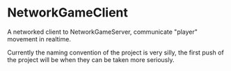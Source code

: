# NetworkGameClient
A networked client to NetworkGameServer, communicate "player" movement in realtime.

Currently the naming convention of the project is very silly, the first push of the project will be when they can be taken more seriously.
